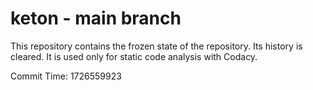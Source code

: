 # keton - main branch

This repository contains the frozen state of the repository.
Its history is cleared. It is used only for static code
analysis with Codacy.

Commit Time: 1726559923